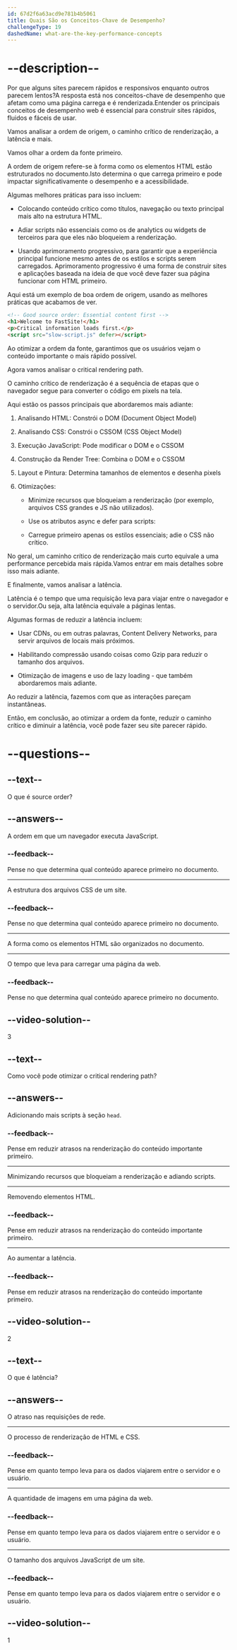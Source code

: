 ```yaml
---
id: 67d2f6a63acd9e781b4b5061
title: Quais São os Conceitos-Chave de Desempenho?
challengeType: 19
dashedName: what-are-the-key-performance-concepts
---
```


# --description--

Por que alguns sites parecem rápidos e responsivos enquanto outros parecem lentos?A resposta está nos conceitos-chave de desempenho que afetam como uma página carrega e é renderizada.Entender os principais conceitos de desempenho web é essencial para construir sites rápidos, fluidos e fáceis de usar. 

Vamos analisar a ordem de origem, o caminho crítico de renderização, a latência e mais.

Vamos olhar a ordem da fonte primeiro.

A ordem de origem refere-se à forma como os elementos HTML estão estruturados no documento.Isto determina o que carrega primeiro e pode impactar significativamente o desempenho e a acessibilidade.

Algumas melhores práticas para isso incluem:

- Colocando conteúdo crítico como títulos, navegação ou texto principal mais alto na estrutura HTML.

- Adiar scripts não essenciais como os de analytics ou widgets de terceiros para que eles não bloqueiem a renderização.

- Usando aprimoramento progressivo, para garantir que a experiência principal funcione mesmo antes de os estilos e scripts serem carregados. Aprimoramento progressivo é uma forma de construir sites e aplicações baseada na ideia de que você deve fazer sua página funcionar com HTML primeiro.

Aqui está um exemplo de boa ordem de origem, usando as melhores práticas que acabamos de ver.

```html
<!-- Good source order: Essential content first -->
<h1>Welcome to FastSite!</h1>
<p>Critical information loads first.</p>
<script src="slow-script.js" defer></script>
```

Ao otimizar a ordem da fonte, garantimos que os usuários vejam o conteúdo importante o mais rápido possível.

Agora vamos analisar o critical rendering path.

O caminho crítico de renderização é a sequência de etapas que o navegador segue para converter o código em pixels na tela.

Aqui estão os passos principais que abordaremos mais adiante:

1. Analisando HTML: Constrói o DOM (Document Object Model)

2. Analisando CSS: Constrói o CSSOM (CSS Object Model)

3. Execução JavaScript: Pode modificar o DOM e o CSSOM

4. Construção da Render Tree: Combina o DOM e o CSSOM

5. Layout e Pintura: Determina tamanhos de elementos e desenha pixels

6. Otimizações:

    - Minimize recursos que bloqueiam a renderização (por exemplo, arquivos CSS grandes e JS não utilizados).

    - Use os atributos async e defer para scripts:

    - Carregue primeiro apenas os estilos essenciais; adie o CSS não crítico.

No geral, um caminho crítico de renderização mais curto equivale a uma performance percebida mais rápida.Vamos entrar em mais detalhes sobre isso mais adiante.

E finalmente, vamos analisar a latência.

Latência é o tempo que uma requisição leva para viajar entre o navegador e o servidor.Ou seja, alta latência equivale a páginas lentas.

Algumas formas de reduzir a latência incluem:

- Usar CDNs, ou em outras palavras, Content Delivery Networks, para servir arquivos de locais mais próximos.

- Habilitando compressão usando coisas como Gzip para reduzir o tamanho dos arquivos.

- Otimização de imagens e uso de lazy loading - que também abordaremos mais adiante.

Ao reduzir a latência, fazemos com que as interações pareçam instantâneas.

Então, em conclusão, ao otimizar a ordem da fonte, reduzir o caminho crítico e diminuir a latência, você pode fazer seu site parecer rápido.

# --questions--

## --text--

O que é source order?

## --answers--

A ordem em que um navegador executa JavaScript.

### --feedback--

Pense no que determina qual conteúdo aparece primeiro no documento.

---

A estrutura dos arquivos CSS de um site.

### --feedback--

Pense no que determina qual conteúdo aparece primeiro no documento.

---

A forma como os elementos HTML são organizados no documento.

---

O tempo que leva para carregar uma página da web.

### --feedback--

Pense no que determina qual conteúdo aparece primeiro no documento.

## --video-solution--

3

## --text--

Como você pode otimizar o critical rendering path?

## --answers--

Adicionando mais scripts à seção `head`.

### --feedback--

Pense em reduzir atrasos na renderização do conteúdo importante primeiro.

---

Minimizando recursos que bloqueiam a renderização e adiando scripts.

---

Removendo elementos HTML.

### --feedback--

Pense em reduzir atrasos na renderização do conteúdo importante primeiro.

---

Ao aumentar a latência.

### --feedback--

Pense em reduzir atrasos na renderização do conteúdo importante primeiro.

## --video-solution--

2

## --text--

O que é latência?

## --answers--

O atraso nas requisições de rede.

---

O processo de renderização de HTML e CSS.

### --feedback--

Pense em quanto tempo leva para os dados viajarem entre o servidor e o usuário.

---

A quantidade de imagens em uma página da web.

### --feedback--

Pense em quanto tempo leva para os dados viajarem entre o servidor e o usuário.

---

O tamanho dos arquivos JavaScript de um site.

### --feedback--

Pense em quanto tempo leva para os dados viajarem entre o servidor e o usuário.

## --video-solution--

1
